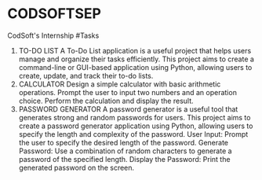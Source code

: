 # CODSOFTSEP
CodSoft's Internship
#Tasks
1) TO-DO LIST
   A To-Do List application is a useful project that helps users manage and organize their tasks efficiently. This project aims to create a command-line or GUI-based 
   application using Python, allowing users to create, update, and track their to-do lists.
2) CALCULATOR
   Design a simple calculator with basic arithmetic operations. Prompt the user to input two numbers and an operation choice. Perform the calculation and display the result.
3) PASSWORD GENERATOR
   A password generator is a useful tool that generates strong and random passwords for users. This project aims to create a password generator application using Python, allowing users to specify the length and complexity of the password. User Input: Prompt the user to specify the desired length of the password. Generate Password: Use a combination of random characters to generate a password of the specified length. Display the Password: Print the generated password on the screen.
   
